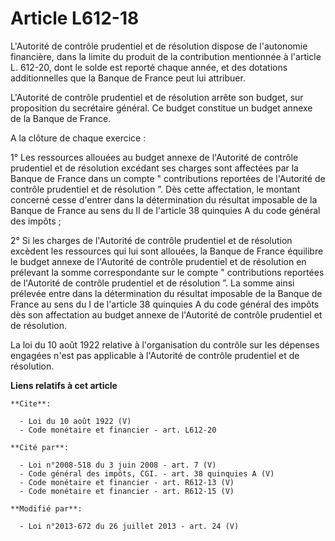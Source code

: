 # Article L612-18

L'Autorité de contrôle prudentiel et de résolution dispose de l'autonomie financière, dans la limite du produit de la
contribution mentionnée à l'article L. 612-20, dont le solde est reporté chaque année, et des dotations additionnelles que la
Banque de France peut lui attribuer. 

L'Autorité de contrôle prudentiel et de résolution arrête son budget, sur proposition du secrétaire général. Ce budget
constitue un budget annexe de la Banque de France. 

A la clôture de chaque exercice : 

1° Les ressources allouées au budget annexe de l'Autorité de contrôle prudentiel et de résolution excédant ses charges sont
affectées par la Banque de France dans un compte " contributions reportées de l'Autorité de contrôle prudentiel et de
résolution ”. Dès cette affectation, le montant concerné cesse d'entrer dans la détermination du résultat imposable de la
Banque de France au sens du II de l'article 38 quinquies A du code général des impôts ; 

2° Si les charges de l'Autorité de contrôle prudentiel et de résolution excèdent les ressources qui lui sont allouées, la
Banque de France équilibre le budget annexe de l'Autorité de contrôle prudentiel et de résolution en prélevant la somme
correspondante sur le compte " contributions reportées de l'Autorité de contrôle prudentiel et de résolution ”. La somme
ainsi prélevée entre dans la détermination du résultat imposable de la Banque de France au sens du I de l'article 38
quinquies A du code général des impôts dès son affectation au budget annexe de l'Autorité de contrôle prudentiel et de
résolution. 

La loi du 10 août 1922 relative à l'organisation du contrôle sur les dépenses engagées n'est pas applicable à l'Autorité de
contrôle prudentiel et de résolution.

**Liens relatifs à cet article**

	**Cite**:

	  - Loi du 10 août 1922 (V)
	  - Code monétaire et financier - art. L612-20

	**Cité par**:

	  - Loi n°2008-518 du 3 juin 2008 - art. 7 (V)
	  - Code général des impôts, CGI. - art. 38 quinquies A (V)
	  - Code monétaire et financier - art. R612-13 (V)
	  - Code monétaire et financier - art. R612-15 (V)

	**Modifié par**:

	  - Loi n°2013-672 du 26 juillet 2013 - art. 24 (V)
